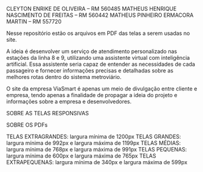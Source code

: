 CLEYTON ENRIKE DE OLIVEIRA – RM 560485 
MATHEUS HENRIQUE NASCIMENTO DE FREITAS – RM 560442 
MATHEUS PINHEIRO ERMACORA MARTIN – RM 557720

Nesse repositório estão os arquivos em PDF das telas a serem usadas no site.

A ideia é desenvolver um serviço de atendimento personalizado nas estações da linha 8 e 9, utilizando uma assistente virtual com inteligência artificial. Essa assistente seria capaz de entender as necessidades de cada passageiro e fornecer informações precisas e detalhadas sobre as melhores rotas dentro do sistema metroviário.

O site da empresa ViaSmart é apenas um meio de divulgação entre cliente e empresa, tendo apenas a finalidade de propagar a ideia do projeto e informações sobre a empresa e desenvolvedores.

SOBRE AS TELAS RESPONSIVAS

SOBRE OS PDFs

TELAS EXTRAGRANDES: largura mínima de 1200px TELAS GRANDES: largura mínima de 992px e largura máxima de 1199px TELAS MÉDIAS: largura mínima de 768px e largura máxima de 991px TELAS PEQUENAS: largura mínima de 600px e largura máxima de 765px TELAS EXTRAPEQUENAS: largura mínima de 340px e largura máxima de 599px
